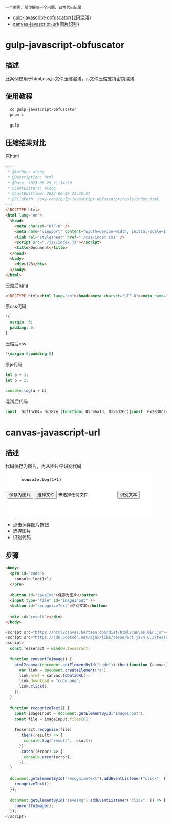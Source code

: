 ```一个案例，帮你解决一个问题，日常代码记录```

- [gulp-javascript-obfuscator(代码混淆)](#gulp-javascript-obfuscator)
- [canvas-javascript-url(图片识别)](#canvas-javascript-url)

# gulp-javascript-obfuscator

## 描述
此案例仅用于html,css,js文件压缩混淆，js文件压缩支持密钥混淆.

## 使用教程

```js
  cd gulp-javascript-obfuscator
  pnpm i

  gulp
```

## 压缩结果对比

原html
```html
<!--
 * @Author: along
 * @Description: html
 * @Date: 2023-06-29 21:34:20
 * @LastEditors: along
 * @LastEditTime: 2023-06-29 21:35:57
 * @FilePath: /cxy-case/gulp-javascript-obfuscator/tools/index.html
-->
<!DOCTYPE html>
<html lang="en">
  <head>
    <meta charset="UTF-8" />
    <meta name="viewport" content="width=device-width, initial-scale=1.0" />
    <link rel="stylesheet" href="./css/index.css" />
    <script src="./js//index.js"></script>
    <title>Document</title>
  </head>
  <body>
    <div>123</div>
  </body>
</html>

```

压缩后html
```html
<!DOCTYPE html><html lang="en"><head><meta charset="UTF-8"><meta name="viewport" content="width=device-width,initial-scale=1"><link rel="stylesheet" href="./css/index.css"><script src="./js//index.js"></script><title>Document</title></head><body><div>123</div></body></html>
```

原css代码
```css
*{
  margin: 0;
  padding: 0;
}
```

压缩后css
```css
*{margin:0;padding:0}
```

原js代码
```js
let a = 1;
let b = 2;

console.log(a + b)
```

混淆后代码
```js
const _0xf15c04=_0x187e;(function(_0x396a13,_0x5ad26c){const _0x28d0c2=_0x187e,_0x5a47c5=_0x396a13();while(!![]){try{const _0x2f552b=parseInt(_0x28d0c2(0x1ad))/0x1+-parseInt(_0x28d0c2(0x1a5))/0x2*(parseInt(_0x28d0c2(0x1a2))/0x3)+-parseInt(_0x28d0c2(0x1aa))/0x4+-parseInt(_0x28d0c2(0x1af))/0x5+parseInt(_0x28d0c2(0x1a9))/0x6+-parseInt(_0x28d0c2(0x1a6))/0x7+-parseInt(_0x28d0c2(0x1ac))/0x8*(-parseInt(_0x28d0c2(0x1a3))/0x9);if(_0x2f552b===_0x5ad26c)break;else _0x5a47c5['push'](_0x5a47c5['shift']());}catch(_0x105ff3){_0x5a47c5['push'](_0x5a47c5['shift']());}}}(_0x9158,0xaab2b));const _0xfb2da3=(function(){let _0x15a21a=!![];return function(_0x302b0c,_0x2137c2){const _0x15f07e=_0x15a21a?function(){if(_0x2137c2){const _0x4441b7=_0x2137c2['apply'](_0x302b0c,arguments);return _0x2137c2=null,_0x4441b7;}}:function(){};return _0x15a21a=![],_0x15f07e;};}()),_0x1eb508=_0xfb2da3(this,function(){const _0x2b4d0e=_0x187e;return _0x1eb508[_0x2b4d0e(0x1ae)]()[_0x2b4d0e(0x1a8)](_0x2b4d0e(0x1a7))[_0x2b4d0e(0x1ae)]()[_0x2b4d0e(0x1ab)](_0x1eb508)['search'](_0x2b4d0e(0x1a7));});function _0x187e(_0x14704a,_0x1028c8){const _0xd77a5a=_0x9158();return _0x187e=function(_0x1eb508,_0xfb2da3){_0x1eb508=_0x1eb508-0x1a2;let _0x915831=_0xd77a5a[_0x1eb508];return _0x915831;},_0x187e(_0x14704a,_0x1028c8);}_0x1eb508();let a=0x1,b=0x2;console[_0xf15c04(0x1a4)](a+b);function _0x9158(){const _0x51cf10=['log','40270otQfWW','7613935CJdSHe','(((.+)+)+)+$','search','3769260eAQSJE','1788176teHVhY','constructor','31237352YDnhXX','99314RJjfze','toString','5850150CLcteH','183hKyBuy','9MSrNQx'];_0x9158=function(){return _0x51cf10;};return _0x9158();}
```



# canvas-javascript-url

## 描述
代码保存为图片，再从图片中识别代码

![Alt text](image.png)

- 点击保存图片按钮
- 选择图片
- 识别代码
## 步骤
```html
<body>
  <pre id="code">
    console.log(1+1)
  </pre>

  <button id="saveImg">保存为图片</button>
  <input type="file" id="imageInput" />
  <button id="recognizeText">识别文本</button>

  <div id="result"></div>
</body>
```

```js
<script src="https://html2canvas.hertzen.com/dist/html2canvas.min.js"></script>
<script src="https://cdn.bootcdn.net/ajax/libs/tesseract.js/4.0.3/tesseract.min.js"></script>
<script>
  const Tesseract = window.Tesseract;

  function convertToImage() {
    html2canvas(document.getElementById("code")).then(function (canvas) {
      var link = document.createElement("a");
      link.href = canvas.toDataURL();
      link.download = "code.png";
      link.click();
    });
  }

  function recognizeText() {
    const imageInput = document.getElementById("imageInput");
    const file = imageInput.files[0];

    Tesseract.recognize(file)
      .then((result) => {
        console.log("result", result);
      })
      .catch((error) => {
        console.error(error);
      });
  }

  document.getElementById("recognizeText").addEventListener("click", () => {
    recognizeText();
  });

  document.getElementById("saveImg").addEventListener("click", () => {
    convertToImage();
  });
</script>
```
